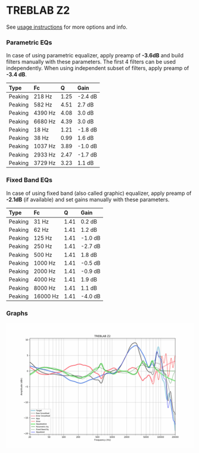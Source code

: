 # TREBLAB Z2
See [usage instructions](https://github.com/jaakkopasanen/AutoEq#usage) for more options and info.

### Parametric EQs
In case of using parametric equalizer, apply preamp of **-3.6dB** and build filters manually
with these parameters. The first 4 filters can be used independently.
When using independent subset of filters, apply preamp of **-3.4 dB**.

| Type    | Fc      |    Q | Gain    |
|:--------|:--------|:-----|:--------|
| Peaking | 218 Hz  | 1.25 | -2.4 dB |
| Peaking | 582 Hz  | 4.51 | 2.7 dB  |
| Peaking | 4390 Hz | 4.08 | 3.0 dB  |
| Peaking | 6680 Hz | 4.39 | 3.0 dB  |
| Peaking | 18 Hz   | 1.21 | -1.8 dB |
| Peaking | 38 Hz   | 0.99 | 1.6 dB  |
| Peaking | 1037 Hz | 3.89 | -1.0 dB |
| Peaking | 2933 Hz | 2.47 | -1.7 dB |
| Peaking | 3729 Hz | 3.23 | 1.1 dB  |

### Fixed Band EQs
In case of using fixed band (also called graphic) equalizer, apply preamp of **-2.1dB**
(if available) and set gains manually with these parameters.

| Type    | Fc       |    Q | Gain    |
|:--------|:---------|:-----|:--------|
| Peaking | 31 Hz    | 1.41 | 0.2 dB  |
| Peaking | 62 Hz    | 1.41 | 1.2 dB  |
| Peaking | 125 Hz   | 1.41 | -1.0 dB |
| Peaking | 250 Hz   | 1.41 | -2.7 dB |
| Peaking | 500 Hz   | 1.41 | 1.8 dB  |
| Peaking | 1000 Hz  | 1.41 | -0.5 dB |
| Peaking | 2000 Hz  | 1.41 | -0.9 dB |
| Peaking | 4000 Hz  | 1.41 | 1.9 dB  |
| Peaking | 8000 Hz  | 1.41 | 1.1 dB  |
| Peaking | 16000 Hz | 1.41 | -4.0 dB |

### Graphs
![](./TREBLAB%20Z2.png)